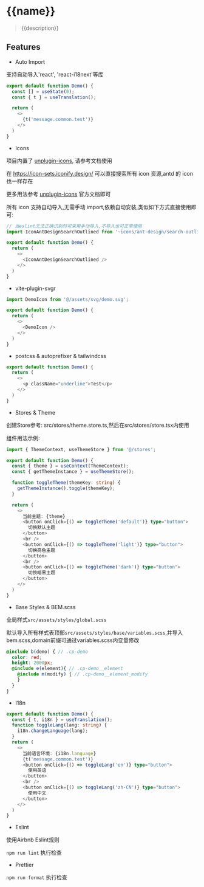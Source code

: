# {{name}}
> {{description}}

## Features

- Auto Import

支持自动导入'react', 'react-i18next'等库

```typescript jsx
export default function Demo() {
  const [] = useState(0);
  const { t } = useTranslation();

  return (
    <>
      {t('message.common.test')}
    </>
  )
}
```

- Icons

项目内置了 [unplugin-icons](https://github.com/antfu/unplugin-icons), 请参考文档使用

在 https://icon-sets.iconify.design/ 可以直接搜索所有 icon 资源,antd 的 icon 也一样存在

更多用法参考 [unplugin-icons](https://github.com/antfu/unplugin-icons) 官方文档即可

所有 icon 支持自动导入,无需手动 import,依赖自动安装,类似如下方式直接使用即可:

```typescript jsx
// 当eslint无法正确识别时可采用手动导入,不导入也可正常使用
import IconAntDesignSearchOutlined from '~icons/ant-design/search-outlined';

export default function Demo() {
  return (
    <>
      <IconAntDesignSearchOutlined />
    </>
  )
}
```

- vite-plugin-svgr

```typescript jsx
import DemoIcon from '@/assets/svg/demo.svg';

export default function Demo() {
  return (
    <>
      <DemoIcon />
    </>
  )
}
```

- postcss & autoprefixer & tailwindcss

```typescript jsx
export default function Demo() {
  return (
    <>
      <p className="underline">Test</p>
    </>
  )
}
```

- Stores & Theme

创建Store参考: src/stores/theme.store.ts,然后在src/stores/store.tsx内使用

组件用法示例:

```typescript jsx
import { ThemeContext, useThemeStore } from '@/stores';

export default function Demo() {
  const { theme } = useContext(ThemeContext);
  const { getThemeInstance } = useThemeStore();

  function toggleTheme(themeKey: string) {
    getThemeInstance().toggle(themeKey);
  }

  return (
    <>
      当前主题: {theme}
      <button onClick={() => toggleTheme('default')} type="button">
        切换默认主题
      </button>
      <br />
      <button onClick={() => toggleTheme('light')} type="button">
        切换亮色主题
      </button>
      <br />
      <button onClick={() => toggleTheme('dark')} type="button">
        切换暗黑主题
      </button>
    </>
  )
}
```

- Base Styles & BEM.scss

全局样式`src/assets/styles/global.scss`

默认导入所有样式表顶部`src/assets/styles/base/variables.scss`,并导入bem.scss,domain前缀可通过variables.scss内变量修改

```scss
@include b(demo) { // .cp-demo
  color: red;
  height: 2000px;
  @include e(element){ // .cp-demo__element
    @include m(modify) { // .cp-demo__element_modify
    }
  }
}
```

- I18n

```typescript jsx
export default function Demo() {
  const { t, i18n } = useTranslation();
  function toggleLang(lang: string) {
    i18n.changeLanguage(lang);
  }
  return (
    <>
      当前语言环境: {i18n.language}
      {t('message.common.test')}
      <button onClick={() => toggleLang('en')} type="button">
        使用英语
      </button>
      <br />
      <button onClick={() => toggleLang('zh-CN')} type="button">
        使用中文
      </button>
    </>
  )
}
```

- Eslint

使用Airbnb Eslint规则

`npm run lint` 执行检查

- Prettier

`npm run format` 执行检查

